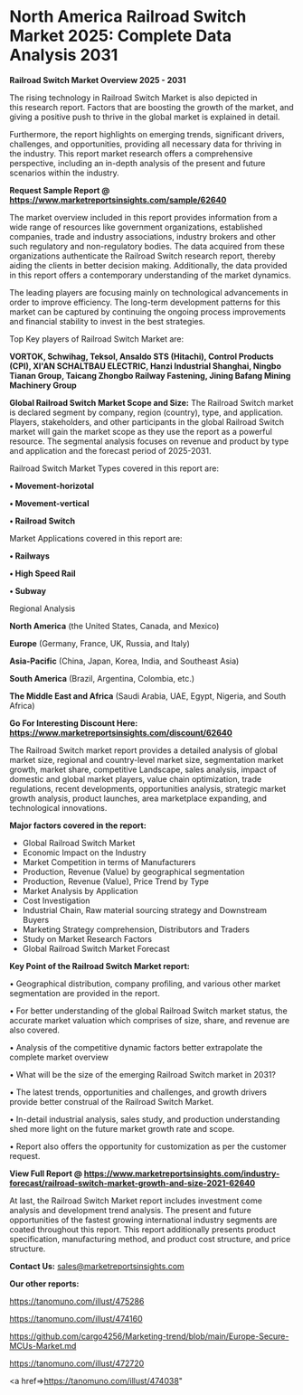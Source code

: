 # North America Railroad Switch Market 2025: Complete Data Analysis 2031

<Strong> Railroad Switch Market Overview 2025 - 2031</strong>

The rising technology in Railroad Switch Market is also depicted in this research report. Factors that are boosting the growth of the market, and giving a positive push to thrive in the global market is explained in detail.

Furthermore, the report highlights on emerging trends, significant drivers, challenges, and opportunities, providing all necessary data for thriving in the industry. This report market research offers a comprehensive perspective, including an in-depth analysis of the present and future scenarios within the industry.

<strong>Request Sample Report @ <a href=https://www.marketreportsinsights.com/sample/62640>https://www.marketreportsinsights.com/sample/62640</a></strong>

The market overview included in this report provides information from a wide range of resources like government organizations, established companies, trade and industry associations, industry brokers and other such regulatory and non-regulatory bodies. The data acquired from these organizations authenticate the Railroad Switch research report, thereby aiding the clients in better decision making. Additionally, the data provided in this report offers a contemporary understanding of the market dynamics.

The leading players are focusing mainly on technological advancements in order to improve efficiency. The long-term development patterns for this market can be captured by continuing the ongoing process improvements and financial stability to invest in the best strategies.

Top Key players of Railroad Switch Market are:

<strong>VORTOK, Schwihag, Teksol, Ansaldo STS (Hitachi), Control Products (CPI), XI&#39;AN SCHALTBAU ELECTRIC, Hanzi Industrial Shanghai, Ningbo Tianan Group, Taicang Zhongbo Railway Fastening, Jining Bafang Mining Machinery Group</strong>

<strong><b>Global Railroad Switch Market Scope and Size:</b></strong>
The Railroad Switch market is declared segment by company, region (country), type, and application. Players, stakeholders, and other participants in the global Railroad Switch market will gain the market scope as they use the report as a powerful resource. The segmental analysis focuses on revenue and product by type and application and the forecast period of 2025-2031.

Railroad Switch Market Types covered in this report are:

<strong>• Movement-horizotal

• Movement-vertical

• Railroad Switch</strong>

Market Applications covered in this report are:

<strong>• Railways

• High Speed Rail

• Subway</strong> 

Regional Analysis

<strong>North America</strong> (the United States, Canada, and Mexico)

<strong>Europe</strong> (Germany, France, UK, Russia, and Italy)

<strong>Asia-Pacific</strong> (China, Japan, Korea, India, and Southeast Asia)

<strong>South America</strong> (Brazil, Argentina, Colombia, etc.)

<strong>The Middle East and Africa</strong> (Saudi Arabia, UAE, Egypt, Nigeria, and South Africa)

<strong>Go For Interesting Discount Here: <a href=https://www.marketreportsinsights.com/discount/62640>https://www.marketreportsinsights.com/discount/62640</a></strong>

The Railroad Switch market report provides a detailed analysis of global market size, regional and country-level market size, segmentation market growth, market share, competitive Landscape, sales analysis, impact of domestic and global market players, value chain optimization, trade regulations, recent developments, opportunities analysis, strategic market growth analysis, product launches, area marketplace expanding, and technological innovations.

<strong><b>Major factors covered in the report:</b></strong>
<ul>
  <li>Global Railroad Switch Market </li>
  <li>Economic Impact on the Industry</li>
  <li>Market Competition in terms of Manufacturers</li>
  <li>Production, Revenue (Value) by geographical segmentation</li>
  <li>Production, Revenue (Value), Price Trend by Type</li>
  <li>Market Analysis by Application</li>
  <li>Cost Investigation</li>
  <li>Industrial Chain, Raw material sourcing strategy and Downstream Buyers</li>
  <li>Marketing Strategy comprehension, Distributors and Traders</li>
  <li>Study on Market Research Factors</li>
  <li>Global Railroad Switch Market Forecast</li>
</ul>

<strong><b>Key Point of the Railroad Switch Market report:</b></strong>

• Geographical distribution, company profiling, and various other market segmentation are provided in the report.

• For better understanding of the global Railroad Switch market status, the accurate market valuation which comprises of size, share, and revenue are also covered.

• Analysis of the competitive dynamic factors better extrapolate the complete market overview

• What will be the size of the emerging Railroad Switch market in 2031?

• The latest trends, opportunities and challenges, and growth drivers provide better construal of the Railroad Switch Market.

• In-detail industrial analysis, sales study, and production understanding shed more light on the future market growth rate and scope.

• Report also offers the opportunity for customization as per the customer request.

<strong><b>View Full Report @ <a href=https://www.marketreportsinsights.com/industry-forecast/railroad-switch-market-growth-and-size-2021-62640>https://www.marketreportsinsights.com/industry-forecast/railroad-switch-market-growth-and-size-2021-62640</a></b></strong>


At last, the Railroad Switch Market report includes investment come analysis and development trend analysis. The present and future opportunities of the fastest growing international industry segments are coated throughout this report. This report additionally presents product specification, manufacturing method, and product cost structure, and price structure.

<strong>Contact Us:</strong>
sales@marketreportsinsights.com

<strong>Our other reports:</strong>

<a href=https://tanomuno.com/illust/475286>https://tanomuno.com/illust/475286</a>

<a href=https://tanomuno.com/illust/474160>https://tanomuno.com/illust/474160</a>

<a href=https://github.com/cargo4256/Marketing-trend/blob/main/Europe-Secure-MCUs-Market.md>https://github.com/cargo4256/Marketing-trend/blob/main/Europe-Secure-MCUs-Market.md</a>

<a href=https://tanomuno.com/illust/472720>https://tanomuno.com/illust/472720</a>

<a href=>https://tanomuno.com/illust/474038</a>"

